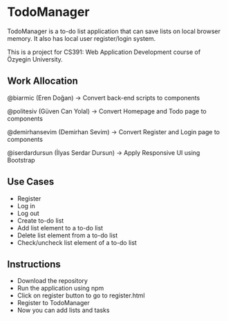 # TodoManager
TodoManager is a to-do list application that can save lists on local browser memory. It also has local user register/login system.

This is a project for CS391: Web Application Development course of Özyegin University.

## Work Allocation
@biarmic (Eren Doğan) -> Convert back-end scripts to components

@politesiv (Güven Can Yolal) -> Convert Homepage and Todo page to components

@demirhansevim (Demirhan Sevim) -> Convert Register and Login page to components

@iserdardursun (İlyas Serdar Dursun) -> Apply Responsive UI using Bootstrap

## Use Cases
* Register
* Log in
* Log out
* Create to-do list
* Add list element to a to-do list
* Delete list element from a to-do list
* Check/uncheck list element of a to-do list

## Instructions
* Download the repository
* Run the application using npm
* Click on register button to go to register.html
* Register to TodoManager
* Now you can add lists and tasks